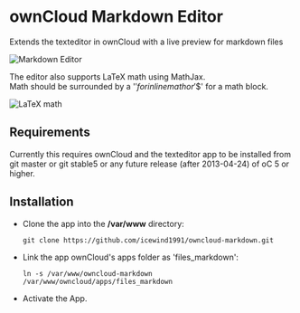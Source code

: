 ownCloud Markdown Editor
=================

Extends the texteditor in ownCloud with a live preview for markdown files

![Markdown Editor](https://i.imgur.com/UAIocNZ.png)

The editor also supports LaTeX math using MathJax.  
Math should be surrounded by a '$' for inline math or '$$' for a math block.

![LaTeX math](http://i.imgur.com/0otA99U.png)

Requirements
---

Currently this requires ownCloud and the texteditor app to be installed from git master or git stable5 or any future release (after 2013-04-24) of oC 5 or higher.

Installation
---

- Clone the app into the **/var/www** directory:

    ``git clone https://github.com/icewind1991/owncloud-markdown.git``


- Link the app ownCloud's apps folder as 'files_markdown':

	``ln -s /var/www/owncloud-markdown /var/www/owncloud/apps/files_markdown``

- Activate the App.
